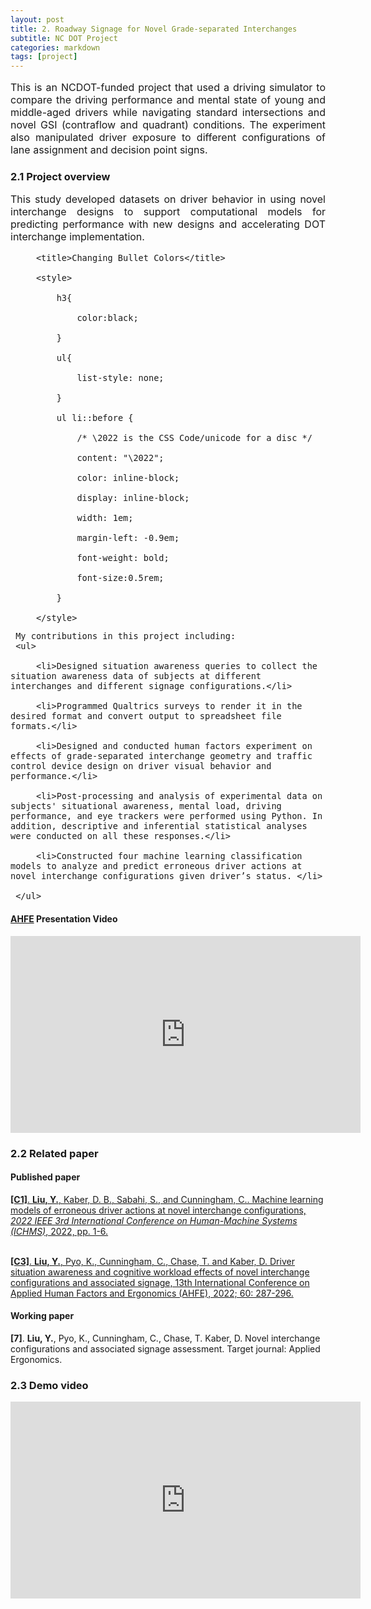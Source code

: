 ```yaml
---
layout: post
title: 2. Roadway Signage for Novel Grade-separated Interchanges 
subtitle: NC DOT Project 
categories: markdown
tags: [project]
---
```

<font size=3>
<p style="text-align:justify; text-justify:inter-ideograph;">
This is an NCDOT-funded project that used a driving simulator to compare the driving performance and mental state of young and middle-aged drivers while navigating standard intersections and novel GSI (contraflow and quadrant) conditions. The experiment also manipulated driver exposure to different configurations of lane assignment and decision point signs. 

</p>
</font>

### 2.1 Project overview

<font size=3>
<p style="text-align:justify; text-justify:inter-ideograph;">
<!-- ## Here is a secondary heading -->
This study developed datasets on driver behavior in using novel interchange designs to support computational models for predicting performance with new designs and accelerating DOT interchange implementation.

<html>
    <head>

         <title>Changing Bullet Colors</title>

         <style>

             h3{

                 color:black;

             }

             ul{

                 list-style: none;

             }

             ul li::before {

                 /* \2022 is the CSS Code/unicode for a disc */

                 content: "\2022";  

                 color: inline-block; 

                 display: inline-block; 

                 width: 1em;

                 margin-left: -0.9em;

                 font-weight: bold;

                 font-size:0.5rem;

             }

         </style>

   </head>

   <body>

     My contributions in this project including:
     <ul>

         <li>Designed situation awareness queries to collect the situation awareness data of subjects at different interchanges and different signage configurations.</li>

         <li>Programmed Qualtrics surveys to render it in the desired format and convert output to spreadsheet file formats.</li>

         <li>Designed and conducted human factors experiment on effects of grade-separated interchange geometry and traffic control device design on driver visual behavior and performance.</li>

         <li>Post-processing and analysis of experimental data on subjects' situational awareness, mental load, driving performance, and eye trackers were performed using Python. In addition, descriptive and inferential statistical analyses were conducted on all these responses.</li>

         <li>Constructed four machine learning classification models to analyze and predict erroneous driver actions at novel interchange configurations given driver’s status. </li>

     </ul>

   </body>

</html>

</p>
</font>

#### <a href="https://openaccess.cms-conferences.org/#/publications/book/978-1-958651-36-0/article/978-1-958651-36-0_32" target="_blank">AHFE</a> Presentation Video

<p align='center'>
<iframe width="560" height="315" src="https://www.youtube.com/embed/qTCoAUiOJkM" title="YouTube video player" frameborder="0" allow="accelerometer; autoplay; clipboard-write; encrypted-media; gyroscope; picture-in-picture" allowfullscreen></iframe>
</p>

### 2.2 Related paper
#### Published paper
 <a href="https://ieeexplore.ieee.org/document/9980657" target="_blank"><b>[C1]</b>. <b>Liu, Y.</b>, Kaber, D. B., Sabahi, S., and Cunningham, C.. Machine learning models of erroneous driver actions at novel interchange configurations, <i>2022 IEEE 3rd International Conference on Human-Machine Systems (ICHMS)</i>, 2022, pp. 1-6. </a><br/><br/>

<a href="https://openaccess.cms-conferences.org/#/publications/book/978-1-958651-36-0/article/978-1-958651-36-0_32" target="_blank"><b>[C3]</b>. <b>Liu, Y.</b>, Pyo, K., Cunningham, C., Chase, T. and Kaber, D. Driver situation awareness and cognitive workload effects of novel interchange configurations and associated signage, 13th International Conference on Applied Human Factors and Ergonomics (AHFE), 2022; 60: 287-296. </a>

#### Working paper
<b>[7]</b>. <b>Liu, Y.</b>, Pyo, K., Cunningham, C., Chase, T. Kaber, D. Novel interchange configurations and associated signage assessment. Target journal: Applied Ergonomics.

### 2.3 Demo video

<!-- ![](https://youtu.be/db3A5tPrsq8) -->
<p align='center'>
<iframe width="560" height="315" src="https://www.youtube.com/embed/db3A5tPrsq8" title="YouTube video player" frameborder="0" allow="accelerometer; autoplay; clipboard-write; encrypted-media; gyroscope; picture-in-picture" allowfullscreen></iframe>
</p>